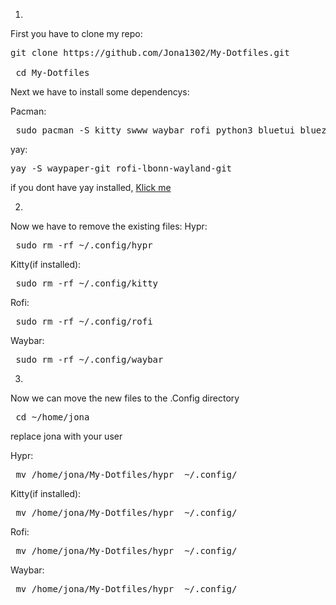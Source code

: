 1.
 First you have to clone my repo:

 <pre>git clone https://github.com/Jona1302/My-Dotfiles.git
    
 cd My-Dotfiles  </pre>

 Next we have to install some dependencys:

 Pacman:
 <pre> sudo pacman -S kitty swww waybar rofi python3 bluetui bluez-utils brightnessctl pipewire pipewire-pulse ttf-jetbrains-mono-nerd wireplumber </pre>

 yay:
 <pre>yay -S waypaper-git rofi-lbonn-wayland-git </pre>
 if you dont have yay installed, [Klick me](https://github.com/Jguer/yay)


2.
 Now we have to remove the existing files:
 Hypr:
 <pre> sudo rm -rf ~/.config/hypr </pre>

 Kitty(if installed):
 <pre> sudo rm -rf ~/.config/kitty </pre>

 Rofi:
 <pre> sudo rm -rf ~/.config/rofi </pre>

 Waybar:
 <pre> sudo rm -rf ~/.config/waybar </pre>

3.
 Now we can move the new files to the .Config directory
 <pre> cd ~/home/jona</pre> replace jona with your user

 Hypr:
 <pre> mv /home/jona/My-Dotfiles/hypr  ~/.config/ </pre>

 Kitty(if installed):
 <pre> mv /home/jona/My-Dotfiles/hypr  ~/.config/ </pre>

 Rofi:
 <pre> mv /home/jona/My-Dotfiles/hypr  ~/.config/ </pre>

 Waybar:
 <pre> mv /home/jona/My-Dotfiles/hypr  ~/.config/ </pre>
